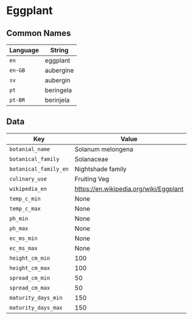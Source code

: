 # Eggplant

## Common Names

Language|String
-|-
`en`|eggplant
`en-GB`|aubergine
`sv`|aubergin
`pt`|beringela
`pt-BR`|berinjela


## Data

Key|Value
-|-
`botanial_name`|Solanum melongena
`botanical_family`|Solanaceae
`botanical_family_en`|Nightshade family
`culinary_use`|Fruiting Veg
`wikipedia_en`|https://en.wikipedia.org/wiki/Eggplant
`temp_c_min`|None
`temp_c_max`|None
`ph_min`|None
`ph_max`|None
`ec_ms_min`|None
`ec_ms_max`|None
`height_cm_min`|100
`height_cm_max`|100
`spread_cm_min`|50
`spread_cm_max`|50
`maturity_days_min`|150
`maturity_days_max`|150


